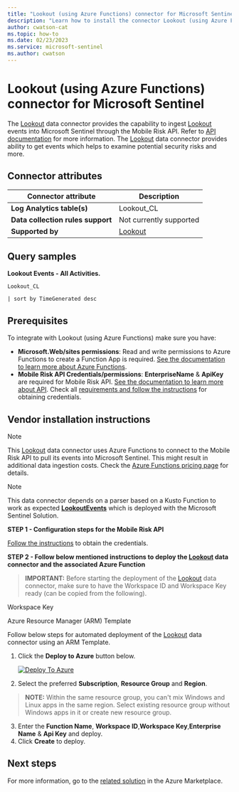 ```yaml
---
title: "Lookout (using Azure Functions) connector for Microsoft Sentinel"
description: "Learn how to install the connector Lookout (using Azure Functions) to connect your data source to Microsoft Sentinel."
author: cwatson-cat
ms.topic: how-to
ms.date: 02/23/2023
ms.service: microsoft-sentinel
ms.author: cwatson
---
```


# Lookout (using Azure Functions) connector for Microsoft Sentinel

The [Lookout](https://lookout.com) data connector provides the capability to ingest [Lookout](https://enterprise.support.lookout.com/hc/en-us/articles/115002741773-Mobile-Risk-API-Guide#commoneventfields) events into Microsoft Sentinel through the Mobile Risk API. Refer to [API documentation](https://enterprise.support.lookout.com/hc/en-us/articles/115002741773-Mobile-Risk-API-Guide) for more information. The [Lookout](https://lookout.com) data connector provides ability to get events which helps to examine potential security risks and more.

## Connector attributes

| Connector attribute | Description |
| --- | --- |
| **Log Analytics table(s)** | Lookout_CL<br/> |
| **Data collection rules support** | Not currently supported |
| **Supported by** | [Lookout](https://www.lookout.com/support) |

## Query samples

**Lookout Events - All Activities.**
   ```kusto
Lookout_CL
 
   | sort by TimeGenerated desc
   ```



## Prerequisites

To integrate with Lookout (using Azure Functions) make sure you have: 

- **Microsoft.Web/sites permissions**: Read and write permissions to Azure Functions to create a Function App is required. [See the documentation to learn more about Azure Functions](/azure/azure-functions).
- **Mobile Risk API Credentials/permissions**: **EnterpriseName** & **ApiKey** are required for Mobile Risk API. [See the documentation to learn more about API](https://enterprise.support.lookout.com/hc/en-us/articles/115002741773-Mobile-Risk-API-Guide). Check all [requirements and follow  the instructions](https://enterprise.support.lookout.com/hc/en-us/articles/115002741773-Mobile-Risk-API-Guide#authenticatingwiththemobileriskapi) for obtaining credentials.


## Vendor installation instructions


> [!NOTE]
   >  This [Lookout](https://lookout.com) data connector uses Azure Functions to connect to the Mobile Risk API to pull its events into Microsoft Sentinel. This might result in additional data ingestion costs. Check the [Azure Functions pricing page](https://azure.microsoft.com/pricing/details/functions/) for details.


> [!NOTE]
   >  This data connector depends on a parser based on a Kusto Function to work as expected [**LookoutEvents**](https://aka.ms/sentinel-lookoutapi-parser) which is deployed with the Microsoft Sentinel Solution.


**STEP 1 - Configuration steps for the Mobile Risk API**

 [Follow the instructions](https://enterprise.support.lookout.com/hc/en-us/articles/115002741773-Mobile-Risk-API-Guide#authenticatingwiththemobileriskapi) to obtain the credentials. 



**STEP 2 - Follow below mentioned instructions to deploy the [Lookout](https://lookout.com) data connector and the associated Azure Function**

>**IMPORTANT:** Before starting the deployment of the [Lookout](https://lookout.com) data connector, make sure to have the Workspace ID and Workspace Key ready (can be copied from the following).


   Workspace Key

Azure Resource Manager (ARM) Template

Follow below steps for automated deployment of the [Lookout](https://lookout.com) data connector using an ARM Template.

1. Click the **Deploy to Azure** button below. 

	[![Deploy To Azure](https://aka.ms/deploytoazurebutton)](https://aka.ms/sentinel-lookoutapi-azuredeploy)
2. Select the preferred **Subscription**, **Resource Group** and **Region**. 
> **NOTE:** Within the same resource group, you can't mix Windows and Linux apps in the same region. Select existing resource group without Windows apps in it or create new resource group.
3. Enter the **Function Name**, **Workspace ID**,**Workspace Key**,**Enterprise Name** & **Api Key** and deploy. 
4. Click **Create** to deploy.



## Next steps

For more information, go to the [related solution](https://azuremarketplace.microsoft.com/en-us/marketplace/apps/lookoutinc.lookout_mtd_sentinel?tab=Overview) in the Azure Marketplace.
